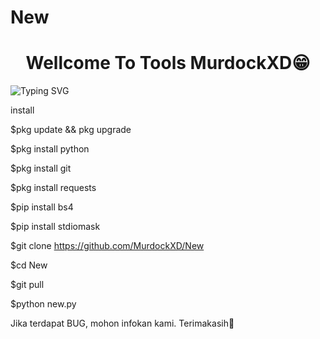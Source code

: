 # New

<h1 align="center">Wellcome To Tools MurdockXD😁</h1>

![Typing SVG](https://readme-typing-svg.herokuapp.com?lines=Selamat+Bersenang-senang....!+)




install


$pkg update && pkg upgrade

$pkg install python

$pkg install git

$pkg install requests

$pip install bs4

$pip install stdiomask

$git clone https://github.com/MurdockXD/New

$cd New

$git pull

$python new.py


Jika terdapat BUG, mohon infokan kami. Terimakasih🙏
